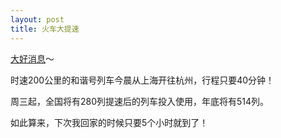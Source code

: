 ```yaml
---
layout: post
title: 火车大提速
---
```


[大好消息](http://www.francaisblog.com.cn/node/568)～

时速200公里的和谐号列车今晨从上海开往杭州，行程只要40分钟！

周三起，全国将有280列提速后的列车投入使用，年底将有514列。

如此算来，下次我回家的时候只要5个小时就到了！
